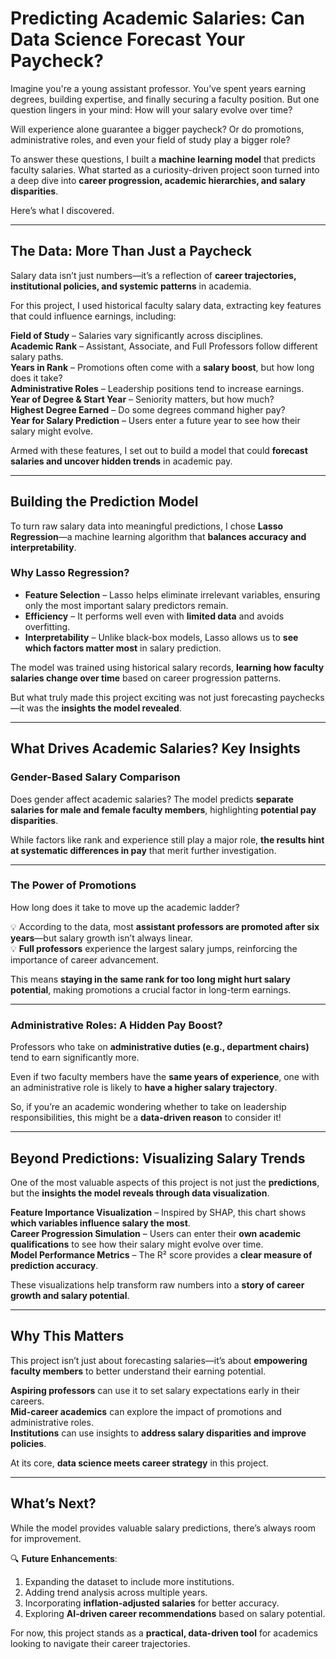 # **Predicting Academic Salaries: Can Data Science Forecast Your Paycheck?**  

Imagine you're a young assistant professor. You’ve spent years earning degrees, building expertise, and finally securing a faculty position. But one question lingers in your mind: How will your salary evolve over time? 

Will experience alone guarantee a bigger paycheck? Or do promotions, administrative roles, and even your field of study play a bigger role?  

To answer these questions, I built a **machine learning model** that predicts faculty salaries. What started as a curiosity-driven project soon turned into a deep dive into **career progression, academic hierarchies, and salary disparities**.  

Here’s what I discovered.  

---

## **The Data: More Than Just a Paycheck**  

Salary data isn’t just numbers—it’s a reflection of **career trajectories, institutional policies, and systemic patterns** in academia.  

For this project, I used historical faculty salary data, extracting key features that could influence earnings, including:  

**Field of Study** – Salaries vary significantly across disciplines.  
**Academic Rank** – Assistant, Associate, and Full Professors follow different salary paths.  
**Years in Rank** – Promotions often come with a **salary boost**, but how long does it take?  
**Administrative Roles** – Leadership positions tend to increase earnings.  
**Year of Degree & Start Year** – Seniority matters, but how much?  
**Highest Degree Earned** – Do some degrees command higher pay?  
**Year for Salary Prediction** – Users enter a future year to see how their salary might evolve.  

Armed with these features, I set out to build a model that could **forecast salaries and uncover hidden trends** in academic pay.  

---

## **Building the Prediction Model**  

To turn raw salary data into meaningful predictions, I chose **Lasso Regression**—a machine learning algorithm that **balances accuracy and interpretability**.  

### **Why Lasso Regression?**  
- **Feature Selection** – Lasso helps eliminate irrelevant variables, ensuring only the most important salary predictors remain.  
- **Efficiency** – It performs well even with **limited data** and avoids overfitting.  
- **Interpretability** – Unlike black-box models, Lasso allows us to **see which factors matter most** in salary prediction.  

The model was trained using historical salary records, **learning how faculty salaries change over time** based on career progression patterns.  

But what truly made this project exciting was not just forecasting paychecks—it was the **insights the model revealed**.  

---

## **What Drives Academic Salaries? Key Insights**  

### **Gender-Based Salary Comparison** 

Does gender affect academic salaries? The model predicts **separate salaries for male and female faculty members**, highlighting **potential pay disparities**.  

While factors like rank and experience still play a major role, **the results hint at systematic differences in pay** that merit further investigation.  

---

### **The Power of Promotions**  

How long does it take to move up the academic ladder?  

💡 According to the data, most **assistant professors are promoted after six years**—but salary growth isn’t always linear.  
💡 **Full professors** experience the largest salary jumps, reinforcing the importance of career advancement.  

This means **staying in the same rank for too long might hurt salary potential**, making promotions a crucial factor in long-term earnings.  

---

### **Administrative Roles: A Hidden Pay Boost?**

Professors who take on **administrative duties (e.g., department chairs)** tend to earn significantly more.  

Even if two faculty members have the **same years of experience**, one with an administrative role is likely to **have a higher salary trajectory**.  

So, if you’re an academic wondering whether to take on leadership responsibilities, this might be a **data-driven reason** to consider it!  

---

## **Beyond Predictions: Visualizing Salary Trends**  

One of the most valuable aspects of this project is not just the **predictions**, but the **insights the model reveals through data visualization**.  

**Feature Importance Visualization** – Inspired by SHAP, this chart shows **which variables influence salary the most**.  
**Career Progression Simulation** – Users can enter their **own academic qualifications** to see how their salary might evolve over time.  
**Model Performance Metrics** – The R² score provides a **clear measure of prediction accuracy**.  

These visualizations help transform raw numbers into a **story of career growth and salary potential**.  

---

## **Why This Matters**  

This project isn’t just about forecasting salaries—it’s about **empowering faculty members** to better understand their earning potential.  

**Aspiring professors** can use it to set salary expectations early in their careers.  
**Mid-career academics** can explore the impact of promotions and administrative roles.  
**Institutions** can use insights to **address salary disparities and improve policies**.  

At its core, **data science meets career strategy** in this project.  

---

## **What’s Next?**  

While the model provides valuable salary predictions, there’s always room for improvement.  

🔍 **Future Enhancements**:  
1. Expanding the dataset to include more institutions.  
2. Adding trend analysis across multiple years.  
3. Incorporating **inflation-adjusted salaries** for better accuracy.  
4. Exploring **AI-driven career recommendations** based on salary potential.  

For now, this project stands as a **practical, data-driven tool** for academics looking to navigate their career trajectories.  
